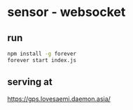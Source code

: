 # sensor - websocket

## run 

```bash
npm install -g forever
forever start index.js
```

## serving at

https://gps.lovesaemi.daemon.asia/

